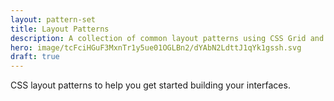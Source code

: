 ```yaml
---
layout: pattern-set
title: Layout Patterns
description: A collection of common layout patterns using CSS Grid and Flexbox.
hero: image/tcFciHGuF3MxnTr1y5ue01OGLBn2/dYAbN2LdttJ1qYk1gssh.svg
draft: true
---
```


CSS layout patterns to help you get started building your interfaces.